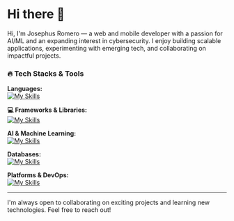 # Hi there 👋  
Hi, I'm Josephus Romero — a web and mobile developer with a passion for AI/ML and an expanding interest in cybersecurity. I enjoy building scalable applications, experimenting with emerging tech, and collaborating on impactful projects.

### 🔥 Tech Stacks & Tools

**Languages:**  
[![My Skills](https://skillicons.dev/icons?i=py,js,java,ts)](https://skillicons.dev)  

**💻 Frameworks & Libraries:**  
[![My Skills](https://skillicons.dev/icons?i=django,flask,react,vue,bootstrap,tailwind)](https://skillicons.dev)  

**AI & Machine Learning:**  
[![My Skills](https://skillicons.dev/icons?i=tensorflow,pytorch,sklearn,opencv)](https://skillicons.dev)  

**Databases:**  
[![My Skills](https://skillicons.dev/icons?i=mongodb,mysql,sqlite)](https://skillicons.dev)  

**Platforms & DevOps:**  
[![My Skills](https://skillicons.dev/icons?i=github,git,gitlab,heroku,docker)](https://skillicons.dev)  

---
<!--
### 📊 Most Used Languages

[![Top Langs](https://github-readme-stats.vercel.app/api/top-langs/?username=Raiden876&layout=compact&theme=tokyonight)](https://github.com/Raiden876)

-->


I'm always open to collaborating on exciting projects and learning new technologies. Feel free to reach out!


<!--
**Raiden876/Raiden876** is a ✨ _special_ ✨ repository because its `README.md` (this file) appears on your GitHub profile.

Here are some ideas to get you started:

- 🔭 I’m currently working on ...
- 🌱 I’m currently learning ...
- 👯 I’m looking to collaborate on ...
- 🤔 I’m looking for help with ...
- 💬 Ask me about ...
- 📫 How to reach me: ...
- 😄 Pronouns: ...
- ⚡ Fun fact: ...
-->
